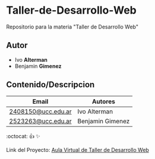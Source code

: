 # Taller-de-Desarrollo-Web
Repositorio para la materia "Taller de Desarrollo Web"


## Autor
* Ivo **Alterman**
* Benjamin **Gimenez**

## Contenido/Descripcion 

| Email | Autores |
|-------|-------|
|2408150@ucc.edu.ar|Ivo Alterman|
|2523263@ucc.edu.ar|Benjamin Gimenez|

:octocat:
:+1:
:sparkles:

Link del Proyecto: [Aula Virtual de Taller de Desarrollo Web](https://presencial.ucc.edu.ar/course/view.php?id=13678)

